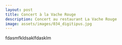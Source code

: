 ```yaml
---
layout: post
title: Concert à la Vache Rouge
description: Concert au restaurant La Vache Rouge
image: assets/images/034_digitipus.jpg
---
```



fdasmfkldsaklfdasklm
